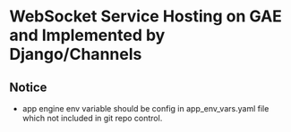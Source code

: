 # WebSocket Service Hosting on GAE and Implemented by Django/Channels


## Notice
+ app engine env variable should be config in app_env_vars.yaml file which not included in git repo control.